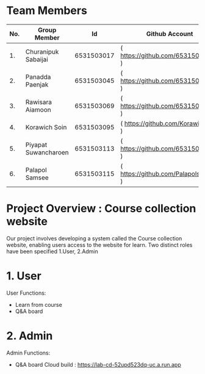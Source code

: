 # Team Members                                                                  
|No.|Group Member               |Id         |Github Account                                      |
|---|---------------------------|-----------|----------------------------------------------------|
|1. |Churanipuk Sabaijai        |6531503017 |( https://github.com/6531503017 )                   |
|2. |Panadda Paenjak            |6531503045 |(  https://github.com/6531503045  )                 |
|3. |Rawisara Aiamoon           |6531503069 |( https://github.com/6531503069 )                   |
|4. |Korawich Soin              |6531503095 |( https://github.com/Korawich095 )                  |
|5. |Piyapat Suwancharoen       |6531503113 |(  https://github.com/6531503113 )                  |
|6. |Palapol  Samsee            |6531503115 |(  https://github.com/Palapolsamsee  )              |

# Project Overview : Course collection website
Our project involves developing a system called the Course collection website, enabling users access to the website for learn. Two distinct roles have been specified 1.User, 2.Admin

# 1. User
User Functions:

- Learn from course 
- Q&A board

# 2. Admin
Admin Functions:

- Q&A board
Cloud build : https://lab-cd-52upd523dq-uc.a.run.app
